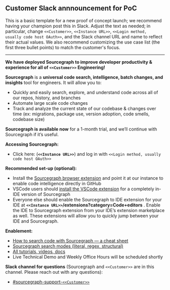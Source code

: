 ## Customer Slack annnouncement for PoC

This is a basic template for a new proof of concept launch; we recommend having your champion post this in Slack. Adjust the text as needed; in particular, change `<<Customer>>`, `<<Instance URL>>`, `<<Login method, usually code host OAuth>>`, and the Slack channel URL and name to reflect their actual values. We also recommend customizing the use case list (the first three bullet points) to match the customer's focus.

----

**We have deployed Sourcegraph to improve developer productivity & experience for all of `<<Customer>>` Engineering!**

**Sourcegraph** is a **universal code search, intelligence, batch changes, and insights** tool for engineers. It will allow you to:

- Quickly and easily search, explore, and understand code across all of our repos, history, and branches
- Automate large scale code changes
- Track and analyze the current state of our codebase & changes over time (ex: migrations, package use, version adoption, code smells, codebase size)

**Sourcegraph is available now** for a 1-month trial, and we’ll continue with Sourcegraph if it’s useful.

**Accessing Sourcegraph:**

- Click here: (**`<<Instance URL>>`**) and log in with `<<Login method, usually code host OAuth>>`

**Recommended set-up (optional):**

- Install the [Sourcegraph browser extension](https://docs.sourcegraph.com/integration/browser_extension) and point it at our instance to enable code intelligence directly in GitHub
- VSCode users should [install the VSCode extension](https://marketplace.visualstudio.com/items?itemName=sourcegraph.sourcegraph) for a completely in-IDE version of Sourcegraph
- Everyone else should enable the Sourcegraph to IDE extension for your IDE at **`<<Instance URL>>`/extensions?category=Code+editors** . Enable the IDE to Sourcegraph extension from your IDE’s extension marketplace as well. These extensions will allow you to quickly jump between your IDE and Sourcegraph.


**Enablement:**

- [How to search code with Sourcegraph — a cheat sheet](https://learn.sourcegraph.com/how-to-search-code-with-sourcegraph-a-cheat-sheet)
- [Sourcegraph search modes (literal, regex, structural)](https://learn.sourcegraph.com/three-ways-to-search-code-with-sourcegraph)
- [All tutorials, videos, docs](https://docs.sourcegraph.com/tutorials)
- Live Technical Demo and Weekly Office Hours will be scheduled shortly

**Slack channel for questions** (Sourcegraph and `<<Customer>>` are in this channel. Please reach out with any questions):
 
- [#sourcegraph-support-`<<Customer>>`](URL)
